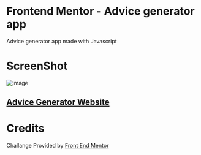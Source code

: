 # Frontend Mentor -  Advice generator app
Advice generator app made with Javascript

# ScreenShot
![image](https://user-images.githubusercontent.com/98420695/175838392-9b67a3ab-15e0-41f1-881b-21baa074c4c6.png)
 
[<h2>Advice Generator Website </h2> ](https://ouss122.github.io/Frontend-Mentor-Advice-generator-app/)

# Credits
Challange Provided by [Front End Mentor](https://www.frontendmentor.io)
